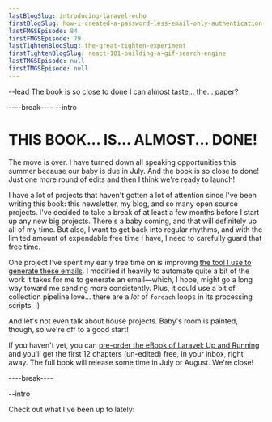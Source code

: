 ```yaml
---
lastBlogSlug: introducing-laravel-echo
firstBlogSlug: how-i-created-a-password-less-email-only-authentication-system-in-laravel
lastFMGSEpisode: 84
firstFMGSEpisode: 79
lastTightenBlogSlug: the-great-tighten-experiment
firstTightenBlogSlug: react-101-building-a-gif-search-engine
lastTMGSEpisode: null 
firstTMGSEpisode: null
---
```


--lead
The book is so close to done I can almost taste... the... paper?

----break----
--intro

# THIS BOOK... IS... ALMOST... DONE!

The move is over. I have turned down all speaking opportunities this summer because our baby is due in July. And the book is so close to done! Just one more round of edits and then I think we're ready to launch!

I have a lot of projects that haven't gotten a lot of attention since I've been writing this book: this newsletter, my blog, and so many open source projects. I've decided to take a break of at least a few months before I start up any new big projects. There's a baby coming, and that will definitely up all of my time. But also, I want to get back into regular rhythms, and with the limited amount of expendable free time I have, I need to carefully guard that free time.

One project I've spent my early free time on is improving [the tool I use to generate these emails](https://github.com/mattstauffer/markdown-rich-email-generator). I modified it heavily to automate quite a bit of the work it takes for me to generate an email&mdash;which, I hope, might go a long way toward me sending more consistently. Plus, it could use a bit of collection pipeline love... there are a *lot* of `foreach` loops in its processing scripts. :)

And let's not even talk about house projects. Baby's room is painted, though, so we're off to a good start!

If you haven't yet, you can [pre-order the eBook of Laravel: Up and Running](http://shop.oreilly.com/product/0636920044116.do) and you'll get the first 12 chapters (un-edited) free, in your inbox, right away. The full book will release some time in July or August. We're close!

----break----

--intro

Check out what I've been up to lately:
